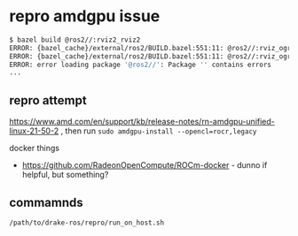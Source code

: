 # repro amdgpu issue

```sh
$ bazel build @ros2//:rviz2_rviz2
ERROR: {bazel_cache}/external/ros2/BUILD.bazel:551:11: @ros2//:rviz_ogre_vendor_cc: invalid label '/opt/amdgpu/lib/x86_64-linux-gnu/libGL.so.1' in element 24 of attribute 'srcs' in 'cc_library' rule: invalid target name '/opt/amdgpu/lib/x86_64-linux-gnu/libGL.so.1': target names may not start with '/'
ERROR: {bazel_cache}/external/ros2/BUILD.bazel:551:11: @ros2//:rviz_ogre_vendor_cc: invalid label '/opt/amdgpu/lib/x86_64-linux-gnu/libGL.so.1' in element 25 of attribute 'data' in 'cc_library' rule: invalid target name '/opt/amdgpu/lib/x86_64-linux-gnu/libGL.so.1': target names may not start with '/'
ERROR: error loading package '@ros2//': Package '' contains errors
...
```

## repro attempt

https://www.amd.com/en/support/kb/release-notes/rn-amdgpu-unified-linux-21-50-2 , then run `sudo amdgpu-install --opencl=rocr,legacy`

docker things

- https://github.com/RadeonOpenCompute/ROCm-docker - dunno if helpful, but something?


## commamnds

```sh
/path/to/drake-ros/repro/run_on_host.sh
```
